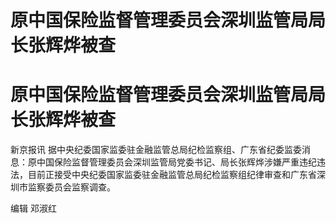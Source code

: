 # 原中国保险监督管理委员会深圳监管局局长张辉烨被查

# 原中国保险监督管理委员会深圳监管局局长张辉烨被查

新京报讯
据中央纪委国家监委驻金融监管总局纪检监察组、广东省纪委监委消息：原中国保险监督管理委员会深圳监管局党委书记、局长张辉烨涉嫌严重违纪违法，目前正接受中央纪委国家监委驻金融监管总局纪检监察组纪律审查和广东省深圳市监察委员会监察调查。

编辑 邓淑红

